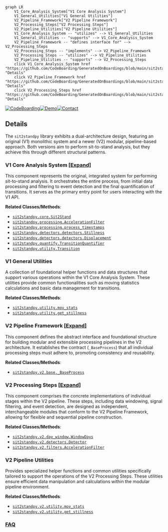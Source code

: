```mermaid
graph LR
    V1_Core_Analysis_System["V1 Core Analysis System"]
    V1_General_Utilities["V1 General Utilities"]
    V2_Pipeline_Framework["V2 Pipeline Framework"]
    V2_Processing_Steps["V2 Processing Steps"]
    V2_Pipeline_Utilities["V2 Pipeline Utilities"]
    V1_Core_Analysis_System -- "utilizes" --> V1_General_Utilities
    V1_General_Utilities -- "supports" --> V1_Core_Analysis_System
    V2_Pipeline_Framework -- "defines interface for" --> V2_Processing_Steps
    V2_Processing_Steps -- "implements" --> V2_Pipeline_Framework
    V2_Processing_Steps -- "utilizes" --> V2_Pipeline_Utilities
    V2_Pipeline_Utilities -- "supports" --> V2_Processing_Steps
    click V1_Core_Analysis_System href "https://github.com/CodeBoarding/GeneratedOnBoardings/blob/main/sit2standpy/V1_Core_Analysis_System.md" "Details"
    click V2_Pipeline_Framework href "https://github.com/CodeBoarding/GeneratedOnBoardings/blob/main/sit2standpy/V2_Pipeline_Framework.md" "Details"
    click V2_Processing_Steps href "https://github.com/CodeBoarding/GeneratedOnBoardings/blob/main/sit2standpy/V2_Processing_Steps.md" "Details"
```

[![CodeBoarding](https://img.shields.io/badge/Generated%20by-CodeBoarding-9cf?style=flat-square)](https://github.com/CodeBoarding/GeneratedOnBoardings)[![Demo](https://img.shields.io/badge/Try%20our-Demo-blue?style=flat-square)](https://www.codeboarding.org/demo)[![Contact](https://img.shields.io/badge/Contact%20us%20-%20contact@codeboarding.org-lightgrey?style=flat-square)](mailto:contact@codeboarding.org)

## Details

The `sit2standpy` library exhibits a dual-architecture design, featuring an original (V1) monolithic system and a newer (V2) modular, pipeline-based approach. Both versions aim to perform sit-to-stand analysis, but they achieve this through different structural patterns.

### V1 Core Analysis System [[Expand]](./V1_Core_Analysis_System.md)
This component represents the original, integrated system for performing sit-to-stand analysis. It orchestrates the entire process, from initial data processing and filtering to event detection and the final quantification of transitions. It serves as the primary entry point for users interacting with the V1 API.


**Related Classes/Methods**:

- <a href="https://github.com/pfizer-opensource/sit2standpy/blob/master/sit2standpy/core.py" target="_blank" rel="noopener noreferrer">`sit2standpy.core.Sit2Stand`</a>
- <a href="https://github.com/pfizer-opensource/sit2standpy/blob/master/sit2standpy/processing.py" target="_blank" rel="noopener noreferrer">`sit2standpy.processing.AccelerationFilter`</a>
- <a href="https://github.com/pfizer-opensource/sit2standpy/blob/master/sit2standpy/processing.py" target="_blank" rel="noopener noreferrer">`sit2standpy.processing.process_timestamps`</a>
- <a href="https://github.com/pfizer-opensource/sit2standpy/blob/master/sit2standpy/detectors/detectors.py" target="_blank" rel="noopener noreferrer">`sit2standpy.detectors.detectors.Stillness`</a>
- <a href="https://github.com/pfizer-opensource/sit2standpy/blob/master/sit2standpy/detectors/detectors.py" target="_blank" rel="noopener noreferrer">`sit2standpy.detectors.detectors.Displacement`</a>
- <a href="https://github.com/pfizer-opensource/sit2standpy/blob/master/sit2standpy/quantify.py" target="_blank" rel="noopener noreferrer">`sit2standpy.quantify.TransitionQuantifier`</a>
- <a href="https://github.com/pfizer-opensource/sit2standpy/blob/master/sit2standpy/utility.py" target="_blank" rel="noopener noreferrer">`sit2standpy.utility.Transition`</a>


### V1 General Utilities
A collection of foundational helper functions and data structures that support various operations within the V1 Core Analysis System. These utilities provide common functionalities such as moving statistics calculations and basic data management for transitions.


**Related Classes/Methods**:

- <a href="https://github.com/pfizer-opensource/sit2standpy/blob/master/sit2standpy/utility.py" target="_blank" rel="noopener noreferrer">`sit2standpy.utility.mov_stats`</a>
- <a href="https://github.com/pfizer-opensource/sit2standpy/blob/master/sit2standpy/utility.py" target="_blank" rel="noopener noreferrer">`sit2standpy.utility.get_stillness`</a>


### V2 Pipeline Framework [[Expand]](./V2_Pipeline_Framework.md)
This component defines the abstract interface and foundational structure for building modular and extensible processing pipelines in the V2 architecture. It establishes the contract (`_BaseProcess`) that all individual processing steps must adhere to, promoting consistency and reusability.


**Related Classes/Methods**:

- <a href="https://github.com/pfizer-opensource/sit2standpy/blob/master/sit2standpy/v2/base.py" target="_blank" rel="noopener noreferrer">`sit2standpy.v2.base._BaseProcess`</a>


### V2 Processing Steps [[Expand]](./V2_Processing_Steps.md)
This component comprises the concrete implementations of individual stages within the V2 pipeline. These steps, including data windowing, signal filtering, and event detection, are designed as independent, interchangeable modules that conform to the V2 Pipeline Framework, allowing for flexible and sequential pipeline construction.


**Related Classes/Methods**:

- <a href="https://github.com/pfizer-opensource/sit2standpy/blob/master/sit2standpy/v2/day_window.py" target="_blank" rel="noopener noreferrer">`sit2standpy.v2.day_window.WindowDays`</a>
- <a href="https://github.com/pfizer-opensource/sit2standpy/blob/master/sit2standpy/v2/detectors.py" target="_blank" rel="noopener noreferrer">`sit2standpy.v2.detectors.Detector`</a>
- <a href="https://github.com/pfizer-opensource/sit2standpy/blob/master/sit2standpy/v2/filters.py" target="_blank" rel="noopener noreferrer">`sit2standpy.v2.filters.AccelerationFilter`</a>


### V2 Pipeline Utilities
Provides specialized helper functions and common utilities specifically tailored to support the operations of the V2 Processing Steps. These utilities ensure efficient data manipulation and calculations within the modular pipeline environment.


**Related Classes/Methods**:

- <a href="https://github.com/pfizer-opensource/sit2standpy/blob/master/sit2standpy/v2/utility.py" target="_blank" rel="noopener noreferrer">`sit2standpy.v2.utility.mov_stats`</a>
- <a href="https://github.com/pfizer-opensource/sit2standpy/blob/master/sit2standpy/v2/utility.py" target="_blank" rel="noopener noreferrer">`sit2standpy.v2.utility.get_stillness`</a>




### [FAQ](https://github.com/CodeBoarding/GeneratedOnBoardings/tree/main?tab=readme-ov-file#faq)